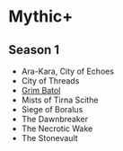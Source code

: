 # Mythic+ 

## Season 1

- Ara-Kara, City of Echoes
- City of Threads
- [Grim Batol](Grim-Batol.md)
- Mists of Tirna Scithe
- Siege of Boralus
- The Dawnbreaker
- The Necrotic Wake
- The Stonevault
